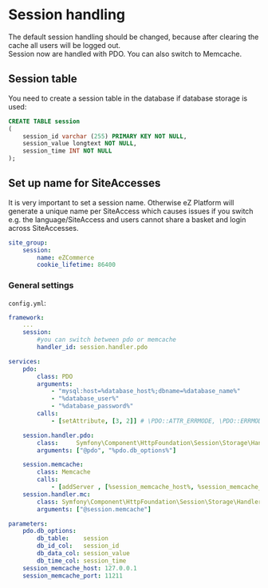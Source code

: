 # Session handling

The default session handling should be changed, because after clearing the cache all users will be logged out.  
Session now are handled with PDO. You can also switch to Memcache. 

## Session table

You need to create a session table in the database if database storage is used:

``` sql
CREATE TABLE session
(
    session_id varchar (255) PRIMARY KEY NOT NULL,
    session_value longtext NOT NULL,
    session_time INT NOT NULL
);
```

## Set up name for SiteAccesses

It is very important to set a session name. Otherwise eZ Platform will generate a unique name per SiteAccess
which causes issues if you switch e.g. the language/SiteAccess and users cannot share a basket and login across SiteAccesses.

``` yaml
site_group:
    session:
        name: eZCommerce
        cookie_lifetime: 86400
```

### General settings

`config.yml`:

``` yaml
framework:
    ...
    session:
        #you can switch between pdo or memcache
        handler_id: session.handler.pdo

services:
    pdo:
        class: PDO
        arguments:
            - "mysql:host=%database_host%;dbname=%database_name%"
            - "%database_user%"
            - "%database_password%"
        calls:
            - [setAttribute, [3, 2]] # \PDO::ATTR_ERRMODE, \PDO::ERRMODE_EXCEPTION

    session.handler.pdo:
        class:     Symfony\Component\HttpFoundation\Session\Storage\Handler\PdoSessionHandler
        arguments: ["@pdo", "%pdo.db_options%"]

    session.memcache:
        class: Memcache
        calls:
            - [addServer , [%session_memcache_host%, %session_memcache_port%]]
    session.handler.mc:
        class: Symfony\Component\HttpFoundation\Session\Storage\Handler\MemcacheSessionHandler
        arguments: ["@session.memcache"]

parameters:    
    pdo.db_options:
        db_table:    session
        db_id_col:   session_id
        db_data_col: session_value
        db_time_col: session_time
    session_memcache_host: 127.0.0.1
    session_memcache_port: 11211
```

